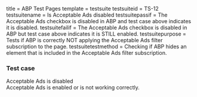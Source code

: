 title = ABP Test Pages
template = testsuite
testsuiteid = TS-12
testsuitename = Is Acceptable Ads disabled
testsuitepassif = The Acceptable Ads checkbox is disabled in ABP and test case above indicates it is disabled.
testsuitefailif = The Acceptable Ads checkbox is disabled in ABP but test case above indicates it is STILL enabled.
testsuitepurpose = Tests if ABP is correctly NOT applying the Acceptable Ads filter subscription to the page.
testsuitetestmethod = Checking if ABP hides an element that is included in the Acceptable Ads filter subscription.

<h3>Test case</h3>
<div class="abp-testsuite-testcase">
<div class="abp-testsuite-testcase-inner">

  <div class="abp-testsuite-pass">
    Acceptable Ads is disabled
  </div>
  <div id="abptest" class="abp-testsuite-fail">
    Acceptable Ads is enabled or is not working correctly.
  </div>

</div>
</div>
